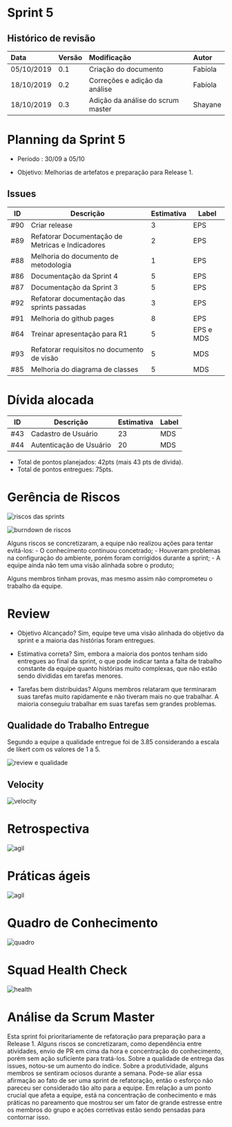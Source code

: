 # Sprint 5

## Histórico de revisão

| Data   | Versão | Modificação  | Autor  |
| :- | :- | :- | :- |
| 05/10/2019 | 0.1 | Criação do documento |  Fabíola |
| 18/10/2019 | 0.2 | Correções e adição da análise |  Fabíola |
| 18/10/2019 | 0.3 | Adição da análise do scrum master | Shayane |

# Planning da Sprint 5

- Período : 30/09 a 05/10

- Objetivo: Melhorias de artefatos e preparação para Release 1.

## Issues

ID | Descrição | Estimativa | Label
---|-----------|------------|-------
#90 | Criar release | 3 | EPS
#89 | Refatorar Documentação de Metricas e Indicadores | 2 | EPS
#88 | Melhoria do documento de metodologia | 1 | EPS
#86 | Documentação da Sprint 4 | 5| EPS
#87 | Documentação da Sprint 3 | 5 | EPS
#92 | Refatorar documentação das sprints passadas| 3| EPS
#91 | Melhoria do github pages | 8 | EPS |
#64 | Treinar apresentação para R1 | 5 | EPS e MDS|
#93 | Refatorar requisitos no documento de visão | 5 | MDS|
#85 | Melhoria do diagrama de classes| 5 | MDS|


# Dívida alocada

ID | Descrição | Estimativa | Label
---|-----------|------------|-------
#43 | Cadastro de Usuário| 23 | MDS
#44 | Autenticação de Usuário| 20| MDS |

 - Total de pontos planejados: 42pts (mais 43 pts de dívida).
 - Total de pontos entregues: 75pts.


# Gerência de Riscos

![riscos das sprints](../img/gerenciamento/risk5.png)

![burndown de riscos](../img/gerenciamento/burn5.png)

Alguns riscos se concretizaram, a equipe não realizou ações para tentar evitá-los:
    - O conhecimento continuou concetrado;
    - Houveram problemas na configuração do ambiente, porém foram corrigidos durante a sprint;
    - A equipe ainda não tem uma visão alinhada sobre o produto;

Alguns membros tinham provas, mas mesmo assim não comprometeu o trabalho da equipe.

# Review

- Objetivo Alcançado? Sim,  equipe teve uma visão alinhada do objetivo da sprint e a maioria das histórias foram entregues.

- Estimativa correta? Sim, embora a maioria dos pontos tenham sido entregues ao final da sprint, o que pode indicar tanta a falta de trabalho constante da equipe quanto histórias muito complexas, que não estão sendo divididas em tarefas menores.

- Tarefas bem distribuidas? Alguns membros relataram que terminaram suas tarefas muito rapidamente e não tiveram mais no que trabalhar. A maioria conseguiu trabalhar em suas tarefas sem grandes problemas.

## Qualidade do Trabalho Entregue

Segundo a equipe a qualidade entregue foi de 3.85 considerando a escala de likert com os valores de 1 a 5.

![review e qualidade](../img/gerenciamento/review5.jpg)

## Velocity

![velocity](../img/gerenciamento/velocity5.png)

# Retrospectiva


![agil](../img/gerenciamento/retro5.png)

# Práticas ágeis

![agil](../img/gerenciamento/agil5.png)


# Quadro de Conhecimento

![quadro](../img/gerenciamento/conhecimento5.png)

# Squad Health Check

![health](../img/gerenciamento/health5.png)

# Análise da Scrum Master

Esta sprint foi prioritariamente de refatoração para preparação para a Release 1. Alguns riscos se concretizaram, como dependência entre atividades, envio de PR em cima da hora e concentração do conhecimento, porém sem ação suficiente para tratá-los. Sobre a qualidade de entrega das issues, notou-se um aumento do índice. Sobre a produtividade, alguns membros se sentiram ociosos durante a semana. Pode-se aliar essa afirmação ao fato de ser uma sprint de refatoração, então o esforço não pareceu ser considerado tão alto para a equipe. Em relação a um ponto crucial que afeta a equipe, está na concentração de conhecimento e más práticas no pareamento que mostrou ser um fator de grande estresse entre os membros do grupo e ações corretivas estão sendo pensadas para contornar isso.





 

